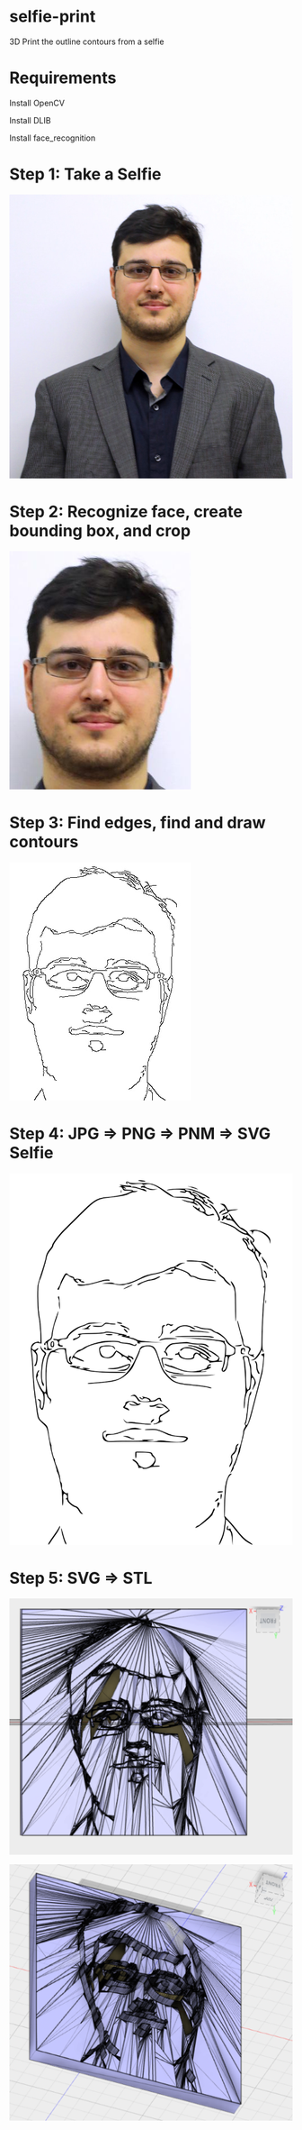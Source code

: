 # selfie-print
3D Print the outline contours from a selfie

# Requirements

Install OpenCV

Install DLIB

Install face_recognition

# Step 1: Take a Selfie
![](/static/selfie.jpg "Input Selfie, Format JPG")

# Step 2: Recognize face, create bounding box, and crop
![](/static/cropselfie.jpg "Cropped Selfie")

# Step 3: Find edges, find and draw contours
![](/static/outlinedselfie.jpg "Outlined Selfie")

# Step 4: JPG => PNG => PNM => SVG Selfie
![](/static/vectorselfie.svg "SVG Selfie")

# Step 5: SVG => STL
![](/static/stl.jpg "STL in Autodesk Fusion 360")

![](/static/stlrotate.jpg "Rotate STL in Autodesk Fusion 360")
